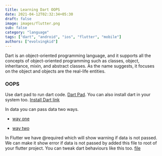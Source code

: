 ```yaml
---
title: Learning Dart OOPS
date: 2021-04-12T02:32:34+05:30
draft: false
image: images/flutter.png
sub: false
category: "language"
tags: ["dart", "android", "ios", "flutter", "mobile"]
authors: ["evolvingkid"]
---
```


Dart is an object-oriented programming language, and it supports all the concepts of object-oriented programming such as classes, object, inheritance, mixin, and abstract classes. As the name suggests, it focuses on the object and objects are the real-life entities.


### OOPS

Use dart pad to run dart code. [Dart Pad](https://dartpad.dev/?null_safety=true).
You can also install dart in your system too. [Install Dart link](https://dart.dev/get-dart)

In data you can pass data two ways.

- [way one](https://github.com/tinkerhub/TinkerHub-Learning-Paths/tree/68357c3d0b1908372f12ffcb1dede6f3c058247a/content/flutter/OOPS/way_one.dart)

- [way two](https://github.com/tinkerhub/TinkerHub-Learning-Paths/tree/68357c3d0b1908372f12ffcb1dede6f3c058247a/content/flutter/OOPS/way_two.dart)

In Flutter we have @required which will show warning if data is not passed. We can make it show error if data is not passed by added this file to root of your flutter project.
You can tweak dart behaviours like this too. [file](https://github.com/evolvingkid/flutter-learning-path/blob/main/OOPS/analysis_options.yaml)
